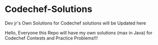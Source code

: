 # Codechef-Solutions
Dev jr's Own Solutions for Codechef solutions will be Updated here

Hello, Everyone this Repo will have my own solutions (max in Java) for Codechef Contests and Practice Problems!!!
